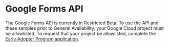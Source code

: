 # Google Forms API

The Google Forms API is currently in Restricted Beta. To use the API and these samples prior to General Availability,
your Google Cloud project must be allowlisted. To request that your project be allowlisted, complete the
[Early Adopter Program application](https://developers.google.com/forms/api/eap).
